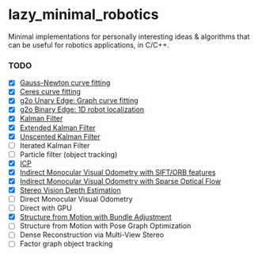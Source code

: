 # lazy_minimal_robotics
Minimal implementations for personally interesting ideas &amp; algorithms that can be useful for robotics applications, in C/C++.


### TODO

- [x] [Gauss-Newton curve fitting](/NonLinearOpt/GaussNewton)
- [x] [Ceres curve fitting](/NonLinearOpt/Ceres)
- [x] [g2o Unary Edge: Graph curve fitting](/NonLinearOpt/GraphOpt#unary-edge-example)
- [x] [g2o Binary Edge: 1D robot localization](/NonLinearOpt/GraphOpt#binary-edge-example)
- [x] [Kalman Filter](/KalmanFilter)
- [x] [Extended Kalman Filter](/ExtendedKalmanFilter)
- [x] [Unscented Kalman Filter](/UnscentedKalmanFilter)
- [ ] Iterated Kalman Filter
- [ ] Particle filter (object tracking)
- [x] [ICP](/ICP)
- [x] [Indirect Monocular Visual Odometry with SIFT/ORB features](/VisualOdometry/Indirect/matching)
- [x] [Indirect Monocular Visual Odometry with Sparse Optical Flow](/VisualOdometry/Indirect/tracking)
- [x] [Stereo Vision Depth Estimation](/StereoDepth)
- [ ] Direct Monocular Visual Odometry
- [ ] Direct with GPU
- [x] [Structure from Motion with Bundle Adjustment](/SFM)
- [ ] Structure from Motion with Pose Graph Optimization
- [ ] Dense Reconstruction via Multi-View Stereo
- [ ] Factor graph object tracking